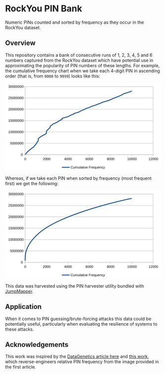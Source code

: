 # RockYou PIN Bank
Numeric PINs counted and sorted by frequency as they occur in the RockYou dataset.

## Overview
This repository contains a bank of consecutive runs of 1, 2, 3, 4, 5 and 6 numbers captured from the RockYou dataset which have potential use in approximating the popularity of PIN numbers of these lengths. For example, the cumulative frequency chart when we take each 4-digit PIN in ascending order (that is, from `0000` to `9999`) looks like this:

![Cumulative frequency diagram of PINs when taken in ascending order.](charts/cumfreq_asc.svg)

Whereas, if we take each PIN when sorted by frequency (most frequent first) we get the following:

![Cumulative frequency diagram of PINs when taken most frequent first.](charts/cumfreq_optimal.svg)

This data was harvested using the PIN harvester utility bundled with [JumpMapper](https://github.com/sr-lab/jump-mapper).

## Application
When it comes to PIN guessing/brute-forcing attacks this data could be potentially useful, particularly when evaluating the resilience of systems to these attacks.

## Acknowledgements
This work was inspired by the [DataGenetics article here](http://www.datagenetics.com/blog/september32012/) and [this work](http://jemore.free.fr/wordpress/?p=73&t=most-common-pin-numbers-complete-list), which reverse-engineers relative PIN frequency from the image provided in the first article.
